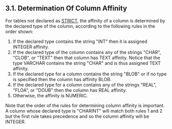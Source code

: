 ## 3\.1\. Determination Of Column Affinity


For tables not declared as [STRICT](stricttables.html),
the affinity of a column is determined by the declared type
of the column, according to the following rules in the order shown:


1. If the declared type contains the string "INT" then it
 is assigned INTEGER affinity.
2. If the declared type of the column contains any of the strings
 "CHAR", "CLOB", or "TEXT" then that
 column has TEXT affinity. Notice that the type VARCHAR contains the
 string "CHAR" and is thus assigned TEXT affinity.
3. If the declared type for a column
 contains the string "BLOB" or if
 no type is specified then the column has affinity BLOB.
4. If the declared type for a column
 contains any of the strings "REAL", "FLOA",
 or "DOUB" then the column has REAL affinity.
5. Otherwise, the affinity is NUMERIC.


Note that the order of the rules for determining column affinity
is important. A column whose declared type is "CHARINT" will match
both rules 1 and 2 but the first rule takes precedence and so the 
column affinity will be INTEGER.


